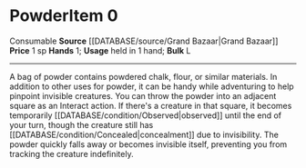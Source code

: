 ﻿---
bulk: L
hands: '1'
id: '1399'
item_category: Adventuring Gear
level: '0'
name: Powder
price: 1 sp
rarity: Common
source: '[[DATABASE/source/Grand Bazaar|Grand Bazaar]]'
subcategory: adventuringgear
trait:
- '[[DATABASE/trait/Consumable|Consumable]]'
type: Item
usage: held in 1 hand

---
# Powder<span class="item-type">Item 0</span>

<span class="item-trait">Consumable</span>
**Source** [[DATABASE/source/Grand Bazaar|Grand Bazaar]]
**Price** 1 sp
**Hands** 1; **Usage** held in 1 hand; **Bulk** L

---
A bag of powder contains powdered chalk, flour, or similar materials. In addition to other uses for powder, it can be handy while adventuring to help pinpoint invisible creatures. You can throw the powder into an adjacent square as an Interact action. If there's a creature in that square, it becomes temporarily [[DATABASE/condition/Observed|observed]] until the end of your turn, though the creature still has [[DATABASE/condition/Concealed|concealment]] due to invisibility. The powder quickly falls away or becomes invisible itself, preventing you from tracking the creature indefinitely.